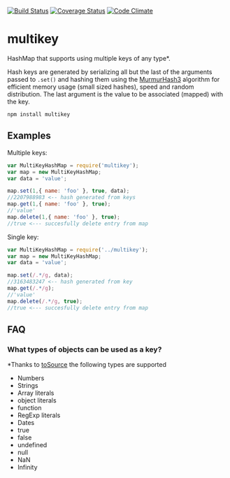 [![Build Status](https://travis-ci.org/esco/multikey.svg?branch=master)](https://travis-ci.org/esco/multikey) [![Coverage Status](https://coveralls.io/repos/esco/multikey/badge.png)](https://coveralls.io/r/esco/multikey) [![Code Climate](https://codeclimate.com/github/esco/multikey/badges/gpa.svg)](https://codeclimate.com/github/esco/multikey)

multikey
========

HashMap that supports using multiple keys of any type*.

Hash keys are generated by serializing all but the last of the arguments passed to `.set()` and hashing them using the [MurmurHash3](http://en.wikipedia.org/wiki/MurmurHash) algorithm for efficient memory usage (small sized hashes), speed and random distribution. The last argument is the value to be associated (mapped) with the key.

```
npm install multikey
```

## Examples

Multiple keys:
```js
var MultiKeyHashMap = require('multikey');
var map = new MultiKeyHashMap;
var data = 'value';

map.set(1,{ name: 'foo' }, true, data);
//2207988983 <-- hash generated from keys
map.get(1,{ name: 'foo' }, true);
//'value'
map.delete(1,{ name: 'foo' }, true);
//true <--- succesfully delete entry from map
```

Single key:
```js
var MultiKeyHashMap = require('../multikey');
var map = new MultiKeyHashMap;
var data = 'value';

map.set(/.*/g, data);
//3163483247 <-- hash generated from key
map.get(/.*/g);
//'value'
map.delete(/.*/g, true);
//true <--- succesfully delete entry from map
```

## FAQ

### What types of objects can be used as a key?

*Thanks to [toSource](https://github.com/marcello3d/node-tosource) the following types are supported

* Numbers
* Strings
* Array literals
* object literals
* function
* RegExp literals
* Dates
* true
* false
* undefined
* null
* NaN
* Infinity